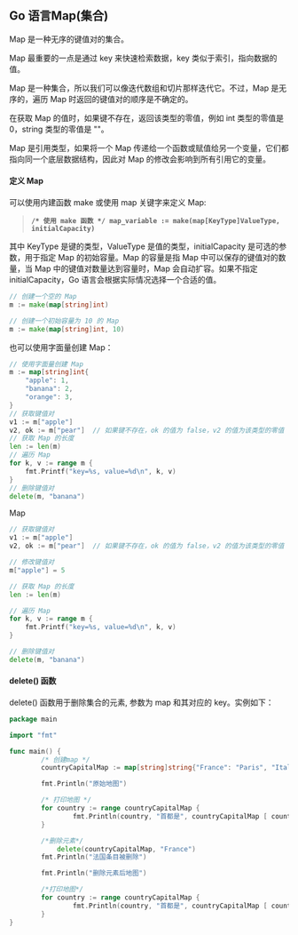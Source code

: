 ## Go 语言Map(集合)

Map 是一种无序的键值对的集合。

Map 最重要的一点是通过 key 来快速检索数据，key 类似于索引，指向数据的值。

Map 是一种集合，所以我们可以像迭代数组和切片那样迭代它。不过，Map 是无序的，遍历 Map 时返回的键值对的顺序是不确定的。

在获取 Map 的值时，如果键不存在，返回该类型的零值，例如 int 类型的零值是 0，string 类型的零值是 ""。

Map 是引用类型，如果将一个 Map 传递给一个函数或赋值给另一个变量，它们都指向同一个底层数据结构，因此对 Map 的修改会影响到所有引用它的变量。

#### 定义 Map

可以使用内建函数 make 或使用 map 关键字来定义 Map:

> **`/* 使用 make 函数 */
> map_variable := make(map[KeyType]ValueType, initialCapacity)`**

其中 KeyType 是键的类型，ValueType 是值的类型，initialCapacity 是可选的参数，用于指定 Map 的初始容量。Map 的容量是指 Map 中可以保存的键值对的数量，当 Map 中的键值对数量达到容量时，Map 会自动扩容。如果不指定 initialCapacity，Go 语言会根据实际情况选择一个合适的值。

```go
// 创建一个空的 Map
m := make(map[string]int)

// 创建一个初始容量为 10 的 Map
m := make(map[string]int, 10)
```

也可以使用字面量创建 Map：

```go
// 使用字面量创建 Map
m := map[string]int{
    "apple": 1,
    "banana": 2,
    "orange": 3,
}
// 获取键值对
v1 := m["apple"]
v2, ok := m["pear"]  // 如果键不存在，ok 的值为 false，v2 的值为该类型的零值
// 获取 Map 的长度
len := len(m)
// 遍历 Map
for k, v := range m {
    fmt.Printf("key=%s, value=%d\n", k, v)
}
// 删除键值对
delete(m, "banana")
```

Map

```go
// 获取键值对
v1 := m["apple"]
v2, ok := m["pear"]  // 如果键不存在，ok 的值为 false，v2 的值为该类型的零值

// 修改键值对
m["apple"] = 5

// 获取 Map 的长度
len := len(m)

// 遍历 Map
for k, v := range m {
    fmt.Printf("key=%s, value=%d\n", k, v)
}

// 删除键值对
delete(m, "banana")
```

#### delete() 函数

delete() 函数用于删除集合的元素, 参数为 map 和其对应的 key。实例如下：

```go
package main

import "fmt"

func main() {
        /* 创建map */
        countryCapitalMap := map[string]string{"France": "Paris", "Italy": "Rome", "Japan": "Tokyo", "India": "New delhi"}

        fmt.Println("原始地图")

        /* 打印地图 */
        for country := range countryCapitalMap {
                fmt.Println(country, "首都是", countryCapitalMap [ country ])
        }

        /*删除元素*/
  			delete(countryCapitalMap, "France")
        fmt.Println("法国条目被删除")

        fmt.Println("删除元素后地图")

        /*打印地图*/
        for country := range countryCapitalMap {
                fmt.Println(country, "首都是", countryCapitalMap [ country ])
        }
}
```

























